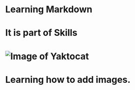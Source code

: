 # Learning Markdown

# It is part of Skills 

# ![Image of Yaktocat](https://octodex.github.com/images/yaktocat.png)

# Learning how to add images.

